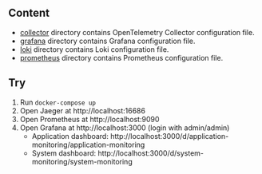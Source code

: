 ## Content

- [collector](./collector) directory contains OpenTelemetry Collector configuration file.
- [grafana](./grafana) directory contains Grafana configuration file.
- [loki](./loki) directory contains Loki configuration file.
- [prometheus](./prometheus) directory contains Prometheus configuration file.

## Try

1. Run `docker-compose up`
1. Open Jaeger at http://localhost:16686
1. Open Prometheus at http://localhost:9090
1. Open Grafana at http://localhost:3000 (login with admin/admin)
    - Application dashboard: http://localhost:3000/d/application-monitoring/application-monitoring
    - System dashboard: http://localhost:3000/d/system-monitoring/system-monitoring
